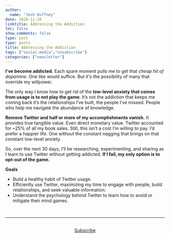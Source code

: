 ```yaml
---
author:
  name: "Josh Duffney"
date: 2020-11-16
linktitle: Addressing the Addiction
toc: false
show_comments: false
type: post
type: posts
title: Addressing the Addiction
tags: ["social-media","unsubscribe"]
categories: ["newsletter"]
---
```


**I've become addicted.** Each spare moment pulls me to get that _cheap hit of dopamine_. One like would suffice. But it's the possibility of many that override my willpower.

The only way I know how to get rid of the **low-level anxiety that comes from usage is to not play the game**. It’s not the addiction that keeps me coming back it’s the relationships I’ve built, the people I’ve missed. People who help me navigate the abundance of knowledge.

**Remove Twitter and half or more of my accomplishments vanish.** It provides true tangible value. Even direct monetary value. Twitter accounted for ~25% of all my book sales. Still, this isn’t a cost I’m willing to pay. I’d prefer a happier life. One without the constant nagging that brings on that constant low-level anxiety.

So, over the next 30 days, I’ll be researching, experimenting, and sharing as I learn to use Twitter without getting addicted. **If I fail, my only option is to opt-out of the game.**

**Goals**

* Build a healthy habit of Twitter usage.
* Efficiently use Twitter, maximizing my time to engage with people, build relationships, and seek valuable information.
* Understand the psychology behind Twitter to learn how to avoid or mitigate their mind games.

<br>

---

<br>

<div align="center">
<a href="https://share.mailbrew.com/joshduffney/the-duffney-digest-YkdkmVElQDAP">Subscribe</a>
</div>

<br>